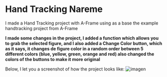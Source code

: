 # Hand Tracking Nareme

I made a Hand Tracking project with A-Frame using as a base the example handtracking project from A-Frame

**I made some changes in the project, I added a function which allows you to grab the selected figure, and 
I also added a Change Color button, which as it says, it changes de figure color in a random order between 
5 different colors (blue, yellow, green, orange and red) also changed the colors of the buttons to make it more original**

Below, I let you a screenshot of how the project looks like:
![imagen](https://github.com/nareesuarezz/HandTrackingNareme/assets/131177598/ac2fe422-d347-4014-af76-542611acbb9e)

